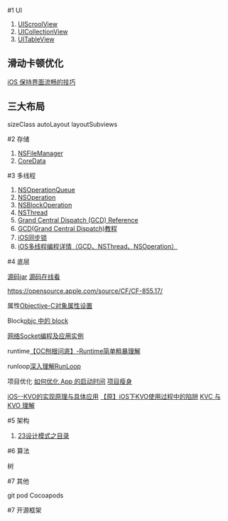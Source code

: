 #1 UI

1. [UIScroolView](http://blog.csdn.net/y550918116j/article/details/52022330)
2. [UICollectionView](http://blog.csdn.net/y550918116j/article/details/52024819)
3. [UITableView](http://blog.csdn.net/y550918116j/article/details/52021586)

## 滑动卡顿优化

[iOS 保持界面流畅的技巧](http://blog.ibireme.com/2015/11/12/smooth_user_interfaces_for_ios/)

## 三大布局

sizeClass autoLayout layoutSubviews

#2 存储

1. [NSFileManager](http://blog.csdn.net/y550918116j/article/details/52815990)
2. [CoreData](http://blog.csdn.net/y550918116j/article/category/6475388)

#3 多线程

1. [NSOperationQueue](http://blog.csdn.net/y550918116j/article/details/50836823)
2. [NSOperation](http://blog.csdn.net/y550918116j/article/details/50836813)
3. [NSBlockOperation](http://blog.csdn.net/y550918116j/article/details/50836819)
4. [NSThread](http://blog.csdn.net/y550918116j/article/details/50612230)
5. [Grand Central Dispatch (GCD) Reference](http://blog.csdn.net/y550918116j/article/details/52385222)
6. [GCD(Grand Central Dispatch)教程](http://www.dreamingwish.com/article/gcdgrand-central-dispatch-jiao-cheng.html)
7. [iOS同步锁](http://blog.csdn.net/y550918116j/article/details/62430893)
8. [iOS多线程编程详情（GCD、NSThread、NSOperation）](http://lib.csdn.net/article/ios/57715)

#4 底层

[源码jar](https://opensource.apple.com/tarballs/)
[源码在线看](https://opensource.apple.com/source/)

https://opensource.apple.com/source/CF/CF-855.17/

属性[Objective-C对象属性设置](http://blog.csdn.net/y550918116j/article/details/48968955)

Block[objc 中的 block](http://blog.ibireme.com/2013/11/27/objc-block/)

[网络Socket编程及应用实例](http://lib.csdn.net/article/embeddeddevelopment/60828)

runtime[【OC刨根问底】-Runtime简单粗暴理解](http://www.jianshu.com/p/f900de4a1495)

runloop[深入理解RunLoop](http://blog.ibireme.com/2015/05/18/runloop/)

项目优化
[如何优化 App 的启动时间](http://www.dreamingwish.com/articlelist/tag/block)
[项目瘦身](https://raw.githubusercontent.com/937447974/Blog/master/Resources/2017031401.png)

[iOS--KVO的实现原理与具体应用](http://www.cnblogs.com/azuo/p/5442319.html)
[【原】iOS下KVO使用过程中的陷阱](http://www.cnblogs.com/wengzilin/p/4346775.html)
[KVC 与 KVO 理解](https://magicalboy.com/kvc_and_kvo/)

#5 架构

1. [23设计模式之目录](http://blog.csdn.net/y550918116j/article/details/50072719)

#6 算法

树

#7 其他

git
pod
Cocoapods

#7 开源框架

